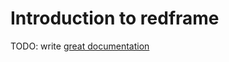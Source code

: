 # Introduction to redframe

TODO: write [great documentation](http://jacobian.org/writing/what-to-write/)
